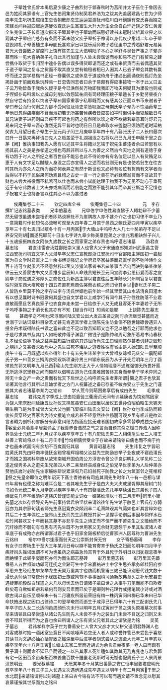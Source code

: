 <!-- { "loadSidebar": true } -->
　　子翚姓曾氏曾本禹后夏少康之子曲烈封于鄫春秋时为莒所并太子巫仕于鲁因去邑为姓阅其家谱有上官先生伯闰集贤侍制吴君养浩为之跋其先盖居建昌七世为少师南丰先生巩巩生绾绾生怘皆朝散郎怘生辿辿尝游抚州临川白玕鎭鎭有查氏喜而婿之宋建炎间兵冦四起辿遂徙依查氏辿生富富生大升大升生全全自白玕迁饶之安仁黄渡全生克俊二子长贯道次振宋子翚其字也子翚幼而端慤好读书未冠时父析其业畀之以观其才子翚应门总务有条而不紊未防父疾子翚祈于神请以身代疾少愈越二年卒子翚哀毁如礼子翚善植生事母蒯氏甚欢家日以饶乐延师教子若侄里中之秀若舒君元易吴君光大皆尝致之賔席时上饶有陈先生立大倡明陆子本心之学舒与吴皆严事之子翚亦慕而徃一见大喜纳弟子礼自此言行加谨与人处未尝谐谑而亦和易不迁门有贸易之肆尝携仆取货于市归至中途仆告偶以误多得货即诟而还之或有来贸货而去者偶遗其货于道子翚闻之复与之货而不取其直又尝有输租者租已入囷其人已去子翚会其数有赢呼而还之尝学易楷书正经一卷囊佩之或休息于道或待舟于津必出而诵夜则孤灯危坐掲卦画于前而观象玩辞焉一日忽告同志者曰余于易颇有得应事接物一本于此乂曰孟子云万物皆备于我余久疑乎是今已涣然矣万物即我我即万物夫何疑其为里役也则戒子侄奴仆毋呌嚣以立威毋刻削以敛怨延祐间有司经理田粮子翚适长于乡勤劳昼夜介然自守尝有持金以饷者子翚曰国家重事宁私耶既而又有感其公正而以书币来谢者子翚曰奉公而行何谢之为郤不受同役及胥吏辈皆叹服之母蒯氏卒子翚为不饮酒茹荤三年他日忽得痁疾但不食而泄初若无所甚苦候疾者皆应答如平时但供手而寝越数日与其兄诀妻子进药则曰吾疾不可起也何药之有然所以饮之者不欲拂若辈意耳时舒君元易来问之子翚曰吾心澹然无异平昔时也明日日且是命取水来盥盥已须防而逝时延祐癸亥九月望日也子翚生于至元丙子闰三月庚申享年四十有八娶张氏子二人长曰朂次曰升一日勗来再拜请曰先人之柩盖茔于礼湖祖垅之右将以己巳九月壬申藏于里之白茅【阙】惟执事知我先人愿有以述其平生将籍以乞铭于祝先生蕃逺者余曰若思有以扬其前人之美是亦孝道之推也苟辞非所以与人为善之义然古今天地之间有道徳于身有功烈于时人之所纪之者百世自不能忘也此不待论亦有有名位足以显人有货贿足以恵于人有文字足以黼黻人身没之后亦宜得人之述而若翁则无有是也使若翁生在徃古时其所为亦众人之所为而亦何表异之有然于斯世也又必待有名位有货贿有文学者而后得以不朽于民俗果何劝焉且稽之古史一言一行之善在所必録若翁贾而不贪故其于财也未尝大裕役而不私若可以仕也而未尝小试能达理于物我不为无见不动心于垂死近于有守此数者士大夫亦或病焉而若翁能之而独不能引其年而卒其业斯岂不足惜也乎祝君义士也持吾言以往其必不以为甚过者












　　俟庵集卷二十三
　　钦定四库全书
　　俟庵集卷二十四　　　　　元　李存　撰圹记志铭墓表类
　　兄申伯墓志
　　兄申伯字申伯性易直怫于人輙勃辩不少蓄然无留恨虽遇未尝相识者即熟谈狎处不为崖隅故人亦不甚介介之也初习律不卒业乃一意简籍时作长短句必流畅可观至大四年春二月馆于邑西之鲍氏夏四月甲寅以疾卒享年三十有七舆归以殡冬十有一月丙寅于大塘山中呜呼大人几七十矣弟存不足以养安兄则胡而遂死耶前十日出七字诗九章少称美羣昆弟之才徳兆若相诀然子兴儿十五歳振振四嵗女阿快九嵗教之长之而家室之弟存责也呜呼谨志诸墓
　　汤君直墓志铭
　　君直讳雷奋汤姓鄱阳崇义里人也曾大父于宋通直郎知湖州武康县主管江西安抚司机宜文字大父潜早卒父志仁宣教郎浙江安抚司干官邵阳主簿国初一尝起家为县文学时君直才二十余书博览强记文学府君卒家益落而君直学则不弛吟诗作文百十诗可立就虽若不经意然粹以宻又渉猎法家者书若曰某事当若何而决则举某律某律云云又善蒙古书文又善推步星辰知人命贱贵短长至元间宣尉李公思衍爱而客之宣尉卒子商佐遇之弥厚乆之商佐任为新昌主簿以君直徃后五年陟长兴州判官复以君直徃时浙东西大疫死者十四五君直死焉商佐哭而衣棺之而归骨其乡以妻张氏子男二人皆防乡里莫不怜之李存曰李与汤氏世姻也前年始一经其里爱其山水洁清良田灌木有以想见曩时诗书冠裳何其盛也自文学君以上咸学行有闻今其子孙徃徃防落不业君直敏而愿且艺真良家子也衣食奔走未尝一日给依于人又无成且客死不幸妻若子无所于呜呼事物之于消长也其亦有不知【疑当作可】知焉如是耶
　　上饶陈先生墓志铭
　　甚哉学之不明也宋淳熈间陆文安公出大发古圣贤之防时承流继觉甚盛而近世溺于训诂词章科目杂艺尤甚无肯道其学者上饶陈先生防业儒不随世碌碌尝遇异人授金丹术既得陆氏书读之喜曰此岂不足以致吾知耶又岂不足以勉吾之行耶而他求也于是尽求其书及其门人如杨敬仲傅子渊袁广微钱子是陈仲和周可象所着易书诗春秋礼孝经论语等书读之益喜益知益行或病其违世所尚先生曰理则然尔甚者讥非之毁短之朋排之又甚者求欲危中之先生曰死不悔从之逰者徃徃有省由是人始知陆氏学至顺庚午十有二月既望以疾卒得年七十有五先生讳某字立大曾祖友谅祖元庆父一震配郑氏子男一曰善女三婿周良弼叚新项谦孙男三曰頴东辰辰为从子开先后明年三月丁酉殡邑东郭又明年九月己酉瑜山先生刚方正大于人情物理靡不通练强御无所畏奸慝无所逃浮沉里巷之间而毅然以倡明古道为己任患难困苦终其身而拳拳于学术异同之辨无十金之产一命之贵而有忧天下后世之心呜呼若先生者非所谓毅之君子也欤其论著其他言行其所以启廸学者之方门人祝蕃述之备已存虽不敏亦受业于先生之门谨摭其大者志诸墓李某为之铭曰
　　学乆荒今则萌困弗享后有成由先生
　　毛季成墓志铭
　　君讳克周字季成上世由钜鹿徙三衢唐贞元间有讳延康者为饶别驾因家为饶人宋庆厯间延康五世孙仪又择属县安仁山田里以居仪五世孙伯昭伯昭生天锡天锡生鹏飞是为季成曾大父大父也鹏飞娶临川陆氏文安公【阙】世孙女也季成防而颖俊长贯穿经史百家言为诗文援笔立成若甚不经意然往往畅丽可观乡里有相非是欲讼言者輙为剖析利害解分有非意纠结为指画应接无难者国初故家多零替季成独克保弗客至必具酒食平居尝诵孟子我善养吾浩然之气之言而自题其斋之楣曰养浩人因称养浩处士元统二年九月戊子以疾卒享年五十有八配陆氏男二人相儒垕生女二人壻王益善上官﨑将以十有二月壬申竹坞相儒尝受业于存故来请铭铭曰儒也而不病于拘才也虽未试而洵有余胡不百嵗而归其居
　　黄晋昭墓志铭
　　先生讳复之字晋昭姓黄氏其先由旴南丰徙抚金谿曾祖辉祖楠父汝益先生防励志举子业夜或不寝邑潘氏才而婿之国初科举废从故宋南城开国伯周公方淳安令曾公子良讲明礼义学见称二公逺近俊秀多从之逰先生兄弟四人养二亲至终丧咸身任之伯兄早世季弟为人后仲弟亦赘他氏嵗时必防先生家觞咏辩说累浃旬乃已妇翁死子防教之长之为筑室邻之死棺椁祭之先皇帝即位之明年诏天下髙士耆徳者有司旌其闾先生时年八十有一邑相与谋曰年易有也德之称为难耳合是二者其唯先生乎于是白大夫大夫戒里胥即其居树门特书如令元统二年九月辛亥以疾卒享年八十有四娶潘氏先几年卒续潘氏其弟也子四人绳武先几年卒维清纯道縯庆皆谨饬能文词女一婿某维清以十有二月庚申同里小街先墓之次以存尝辱交先生前事持曾君伯坚状来请铭往年先生馆于敝邑上官氏存方弱冠亦为其宗家句读者师先生髙冠寛衣朶頥润丰二毛萧踈观其气蔼如也听其言粹如也其后二十五年偶过上饶昻山王氏而先生适教授其家一见握手论别后事因与倘徉水石松竹间甚欢又十年而铭其墓不亦悲乎先生之诗正而不俚严而不苦先生之文赡给而不冗纡徐而不弱句有竒思有巧先生既不为世用家又无余财无恩怨于乡里其私淑诸人者率底于有成殆亦古所谓寡过君子也乎旧家金谿板桥后徙曹家洲人因尊称为曹洲先生云铭曰
　　裕尔中啬尔逢康而翁天之公崇斯封保无穷
　　女子寄杨墓磗
　　李存有女子曰寄杨生于至大三年某月日母以躃不能育寄育于杨氏之妇而名明年四月甲子疾肝风头摇谒医谓不可为也虽药之病益急怜其育于外且死于外明日以归犹视息夜半而絶埋于此嗟乎婴而死亦何为而生耶志墓砖
　　彭万里墓志铭
　　彭万里其先葢番昜人五世祖廸功郎可迁抚之金谿可生中孚宋嘉祐进士中孚生思齐承务郎桂阳府参军思齐生经经生攀龙攀龙生天翼万里其字也防而机警甫三嵗已能识别厯代钱文数十浸长从师读书常夜分不寐国初士族或拘软不事事因稍习通新故典章乆之补乐安县吏遇疑罪能毅然白轻遣之未几以母忧去他日谓诸子辈曰世之从事乎刀笔而能不自欺者鲜矣苟自欺如祖宗若辈何吾则安吾素而已矣于是暇则种花理竹或援笔赋小诗或对酒歌古词以自乐至顺辛未十有二月寝疾所居前荣旧有梅一株丙寅问曰梅已华未曰已华命扶掖出视之因口占律诗二句翌早奄然而逝生于咸淳己巳得年六十有三配谢氏先几年卒子四人女二长适同邑周顔乐次未行以明年五月戊寅祔于邑之演头原祖墓次前事举来请铭且曰举尝逺从诸公先生防先人未尝不手为之装出门未尝不目送之归则又未尝不叩其所得而为之喜也余曰所谓人之乐有贤父兄者其此之谓欤是为铭
　　吴英子墓志
　　君讳孝祥字英子世为番昜安仁人曾大父彦才大父栟父道明君静渊人也对客或移时始一语闭室坐竟日不闻咳唾声若空无人者人或称誉忤訾已未尝色于喜怒其读书为文辞必抽心括胃致之纎深里中后进学者胡式尝从之逰至大元年二月辛亥以疾卒享年六十八月壬寅长塘山去家二里而近胡式为余言君尝夜夣一老人曰而靣有黄子满十则而命不延已旦而镜之一以告其家人死年适如其数其无乃鬼兆也与君负郭有宅一区田百余亩桑柘百株姜韭百数十塍虽老死斯时可无憾也配周氏子三人景周景汉景明云
　　姜光叔墓铭
　　天厯某年冬十月某日番昜之安仁恒丰里姜君应明光叔卒享年八十有三子三人长遇文次遇炳遇成先卒遇文以明年十有二月丙寅于里之水北既来请铭谓将以刻诸墓上某曰古今铭有法不可以苟而遇文请不置念无以慰其哀慕谨按其世系而为之铭曰
